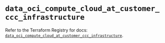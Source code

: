 # `data_oci_compute_cloud_at_customer_ccc_infrastructure`

Refer to the Terraform Registry for docs: [`data_oci_compute_cloud_at_customer_ccc_infrastructure`](https://registry.terraform.io/providers/oracle/oci/6.18.0/docs/data-sources/compute_cloud_at_customer_ccc_infrastructure).
